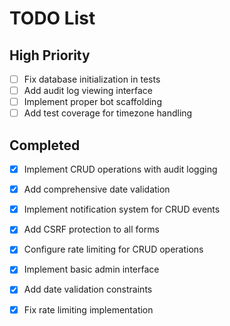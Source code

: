 # TODO List
## High Priority
- [ ] Fix database initialization in tests
- [ ] Add audit log viewing interface
- [ ] Implement proper bot scaffolding
- [ ] Add test coverage for timezone handling

## Completed
- [x] Implement CRUD operations with audit logging
- [x] Add comprehensive date validation
- [x] Implement notification system for CRUD events
- [x] Add CSRF protection to all forms
- [x] Configure rate limiting for CRUD operations
- [x] Implement basic admin interface
- [x] Add date validation constraints
- [x] Fix rate limiting implementation

